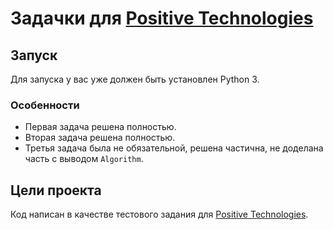 # Задачки для [Positive Technologies](https://www.ptsecurity.com/ru-ru/)


## Запуск

Для запуска у вас уже должен быть установлен Python 3.


### Особенности

- Первая задача решена полностью.
- Вторая задача решена полностью.
- Третья задача была не обязательной, решена частична, не доделана часть с выводом `Algorithm`.

## Цели проекта

Код написан в качестве тестового задания для [Positive Technologies](https://www.ptsecurity.com/ru-ru/).